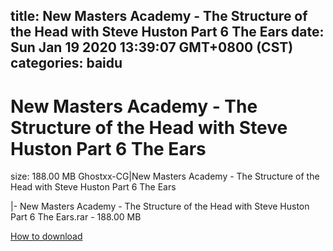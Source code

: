 
title: New Masters Academy - The Structure of the Head with Steve Huston  Part 6 The Ears
date: Sun Jan 19 2020 13:39:07 GMT+0800 (CST)    
categories: baidu
---

# New Masters Academy - The Structure of the Head with Steve Huston  Part 6 The Ears
size: 188.00 MB
 Ghostxx-CG|New Masters Academy - The Structure of the Head with Steve Huston Part 6 The Ears
 
|- New Masters Academy - The Structure of the Head with Steve Huston  Part 6 The Ears.rar - 188.00 MB

[How to download](https://bpcam.bemobtrk.com/go/2ceec3aa-1ca2-46d6-b9ff-aaa5c184517c?jno=5013)